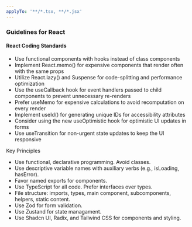 ```yaml
---
applyTo: '**/*.tsx, **/*.jsx'
---
```


### Guidelines for React

#### React Coding Standards

- Use functional components with hooks instead of class components
- Implement React.memo() for expensive components that render often with the same props
- Utilize React.lazy() and Suspense for code-splitting and performance optimization
- Use the useCallback hook for event handlers passed to child components to prevent unnecessary re-renders
- Prefer useMemo for expensive calculations to avoid recomputation on every render
- Implement useId() for generating unique IDs for accessibility attributes
- Consider using the new useOptimistic hook for optimistic UI updates in forms
- Use useTransition for non-urgent state updates to keep the UI responsive

Key Principles
- Use functional, declarative programming. Avoid classes.
- Use descriptive variable names with auxiliary verbs (e.g., isLoading, hasError).
- Favor named exports for components.
- Use TypeScript for all code. Prefer interfaces over types.
- File structure: imports, types, main component, subcomponents, helpers, static content.
- Use Zod for form validation.
- Use Zustand for state managament.
- Use Shadcn UI, Radix, and Tailwind CSS for components and styling.
